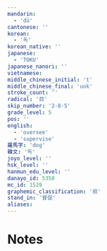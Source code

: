 ```yaml
---
mandarin:
  - 'dū'
cantonese: ''
korean:
  - '독'
korean_native: ''
japanese:
  - 'TOKU'
japanese_nanori: ''
vietnamese:
middle_chinese_initial: 't'
middle_chinese_final: 'uok'
stroke_count: ''
radical: '目'
skip_number: '2-8-5'
grade_level: 5
pos: ''
english:
  - 'oversee'
  - 'supervise'
羅馬字: 'dog'
韓文: '독'
joyo_level: ''
hsk_level: ''
hanmun_edu_level: ''
danayo_id: 5350
mc_id: 1529
graphemic_classification: '叔'
stand_in: '督促'
aliases:
---
```


# Notes
